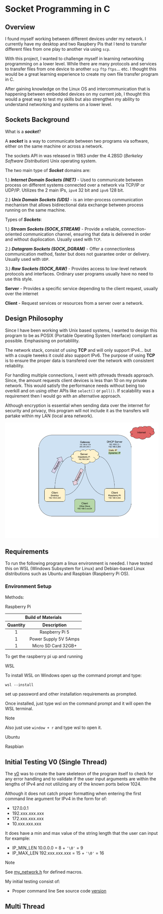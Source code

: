 # Socket Programming in C

## Overview

I found myself working between different devices under my network. I currently have my desktop and two Raspbery Pis that I tend to transfer different files from one play to another via using `scp`. 

With this project, I wanted to challenge myself in learning networking programming on a lower level. While there are many protocols and services to transfer files from one device to another `scp` `ftp` `ftps`... etc. I thought this would be a great learning experience to create my own file transfer program in C.

After gaining knowledge on the Linux OS and intercommunication that is happening between embedded devices on my current job, I thought this would a great way to test my skills but also strengthen my ability to understand networking and systems on a lower level.

## Sockets Background

What is a ***socket***?

A ***socket*** is a way to communicate between two programs via software, either on the same machine or across a network.

The sockets API in was released in 1983 under the 4.2BSD (_Berkeley Software Distribution_) Unix operating system.

The two main type of ***Socket*** domains are:

1.) ***Internet Domain Sockets (INET)*** - Used to communicate between process on different systems connected over a network via TCP/IP or UDP/IP. Utilizes the 2 main IPs, `ipv4` 32 bit and `ipv6` 128 bit.

2.) ***Unix Domain Sockets (UDS)*** - is an inter-process communication mechanism that allows bidirectional data exchange between process running on the same machine.

Types of ***Sockets***:

1.) ***Stream Sockets (SOCK_STREAM)*** - Provide a reliable, connection-oriented communication channel, ensuring that data is delivered in order and without dupliocation. Usually used with `TCP`. 

2.) ***Datagram Sockets (SOCK_DGRAM)*** - Offer a connectionless communication method, faster but does not guarantee order or delivery. Usually used with `UDP`. 

3.) ***Raw Sockets (SOCK_RAW)*** - Provides access to low-level network protocols and interfaces. Ordinary user programs usually have no need to use this style. 

**Server** - Provides a specific service depending to the client request, usually over the internet

**Client** - Request services or resources from a server over a network.

## Design Philosophy

Since I have been working with Unix based systems, I wanted to design this program to be as POSIX (Portable Operating System Interface) compliant as possible. Emphasising on portablility.

The network stack, consist of using **TCP** and will only support IPv4... but with a couple tweeks it could also support IPv6. The purpose of using **TCP** is to ensure the proper data is transfered over the network with consistent reliability. 

For handling multiple connections, I went with pthreads threads approach. Since, the amount requests client devices is less than 10 on my private network. This would satisfy the performance needs without being too overkill and on using other APIs like `select()` or `poll()`. If scalability was a requirement then I would go with an alternative approach.

Although encryption is essential when sending data over the internet for security and privacy, this program will not include it as the transfers will partake within my LAN (local area network).

![program flow](images/flow_chart.png "Program Flow Chart")

## Requirements

To run the following program a linux environment is needed. I have tested this on WSL (Windows Subsystem for Linux) and Debian-based Linux distributions such as Ubuntu and Raspbian (Raspberry Pi OS).

### Environment Setup

Methods:

Raspberry Pi

<table>
	<thead align="center">
		<tr>
			<th colspan="2">Build of Materials</>
		</tr>
		<tr>
			<th>Quantity</th>
			<th>Description</th>
		</tr>
	</thead>
	<tbody align="center">
		<tr>
			<td>1</td>
			<td>Raspberry Pi 5</td>
		</tr>
		<tr>
			<td>1</td>
			<td>Power Supply 5V 5Amps</td>
		</tr>
		<tr>
			<td>1</td>
			<td>Micro SD Card 32GB+</td>
		</tr>
	</tbody>
</table>

To get the raspberry pi up and running

WSL 

To install WSL on Windows open up the command prompt and type:
```
wsl --install
```
set up password and other installation requirements as prompted.

Once installed, just type wsl on the command prompt and it will open the WSL terminal.

> [!NOTE]
> Also just use `window + r` and type wsl to open it.

Ubuntu

Raspbian

## Initial Testing V0 (Single Thread)

The [v0](v0/my_networking.c) was to create the bare skeleteon of the program itself to check for any error handling and to validate if the user input arguments are within the lengths of IPv4 and not utilizing any of the known ports below 1024. 

Although it does not catch proper formatting when entering the first command line argument for IPv4 in the form for of:

- 127.0.0.1
- 192.xxx.xxx.xxx
- 172.xxx.xxx.xxx
- 10.xxx.xxx.xxx

It does have a min and max value of the string length that the user can input for example:

- IP_MIN_LEN 10.0.0.0 = 8 + `'\0'` = 9
- IP_MAX_LEN 192.xxx.xxx.xxx = 15 + `'\0'` = 16

> [!NOTE]
> See [my_network.h](src/Version_0/my_networking.h) for defined macros.

My initial testing consist of:

- Proper command line 
See source code [version](src/Version_0/my_networking.c)

## Multi Thread 
